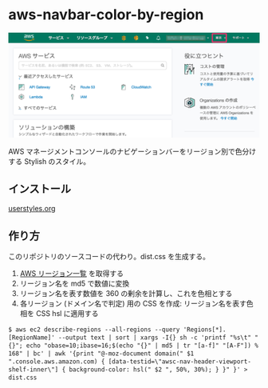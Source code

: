 # aws-navbar-color-by-region

![画面スクリーンショット](./docs/assets/ss-ap-northeast-1.png)

AWS マネージメントコンソールのナビゲーションバーをリージョン別で色分けする Stylish のスタイル。


## インストール

[userstyles.org](https://userstyles.org/styles/150583/aws-navbar-color-by-region)


## 作り方

このリポジトリのソースコードの代わり。dist.css を生成する。

1. [AWS リージョン一覧](http://docs.aws.amazon.com/ja_jp/AWSEC2/latest/UserGuide/using-regions-availability-zones.html) を取得する
2. リージョン名を md5 で数値に変換
3. リージョン名を表す数値を 360 の剰余を計算し、これを色相とする
4. 各リージョン (ドメイン名で判定) 用の CSS を作成: リージョン名を表す色相を CSS hsl に適用する

```console
$ aws ec2 describe-regions --all-regions --query 'Regions[*].[RegionName]' --output text | sort | xargs -I{} sh -c 'printf "%s\t" "{}"; echo "obase=10;ibase=16;$(echo "{}" | md5 | tr "[a-f]" "[A-F"]) % 168" | bc' | awk '{print "@-moz-document domain(" $1 ".console.aws.amazon.com) { [data-testid=\"awsc-nav-header-viewport-shelf-inner\"] { background-color: hsl(" $2 ", 50%, 30%); } }" }' > dist.css
```
